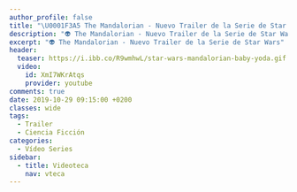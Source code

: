 ```yaml
---
author_profile: false
title: "\U0001F3A5 The Mandalorian - Nuevo Trailer de la Serie de Star Wars"
description: "👽 The Mandalorian - Nuevo Trailer de la Serie de Star Wars"
excerpt: "👽 The Mandalorian - Nuevo Trailer de la Serie de Star Wars"
header:
  teaser: https://i.ibb.co/R9wmhwL/star-wars-mandalorian-baby-yoda.gif
  video:
    id: XmI7WKrAtqs
    provider: youtube
comments: true
date: 2019-10-29 09:15:00 +0200
classes: wide
tags:
  - Trailer
  - Ciencia Ficción
categories:
  - Vídeo Series
sidebar:
  - title: Videoteca
    nav: vteca
---
```


